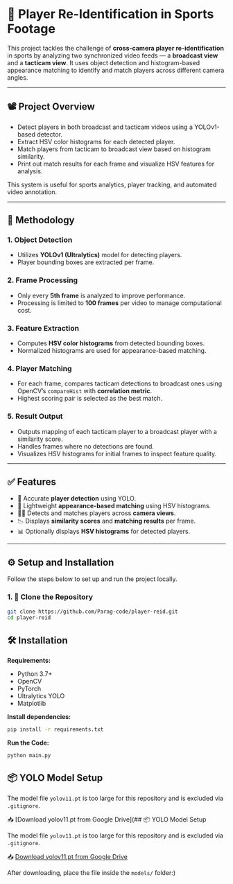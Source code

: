 # 🎯 Player Re-Identification in Sports Footage

This project tackles the challenge of **cross-camera player re-identification** in sports by analyzing two synchronized video feeds — a **broadcast view** and a **tacticam view**. It uses object detection and histogram-based appearance matching to identify and match players across different camera angles.

---

## 📽️ Project Overview

- Detect players in both broadcast and tacticam videos using a YOLOv1-based detector.
- Extract HSV color histograms for each detected player.
- Match players from tacticam to broadcast view based on histogram similarity.
- Print out match results for each frame and visualize HSV features for analysis.

This system is useful for sports analytics, player tracking, and automated video annotation.

---

## 🧠 Methodology

### 1. Object Detection
- Utilizes **YOLOv1 (Ultralytics)** model for detecting players.
- Player bounding boxes are extracted per frame.

### 2. Frame Processing
- Only every **5th frame** is analyzed to improve performance.
- Processing is limited to **100 frames** per video to manage computational cost.

### 3. Feature Extraction
- Computes **HSV color histograms** from detected bounding boxes.
- Normalized histograms are used for appearance-based matching.

### 4. Player Matching
- For each frame, compares tacticam detections to broadcast ones using OpenCV’s `compareHist` with **correlation metric**.
- Highest scoring pair is selected as the best match.

### 5. Result Output
- Outputs mapping of each tacticam player to a broadcast player with a similarity score.
- Handles frames where no detections are found.
- Visualizes HSV histograms for initial frames to inspect feature quality.

---

## ✅ Features

- 🧍 Accurate **player detection** using YOLO.
- 🧪 Lightweight **appearance-based matching** using HSV histograms.
- 🕵️‍♂️ Detects and matches players across **camera views**.
- 📉 Displays **similarity scores** and **matching results** per frame.
- 📊 Optionally displays **HSV histograms** for detected players.

---

## ⚙️ Setup and Installation

Follow the steps below to set up and run the project locally.

### 1. 📁 Clone the Repository

```bash
git clone https://github.com/Parag-code/player-reid.git
cd player-reid
```

## 🛠️ Installation

**Requirements:**
- Python 3.7+
- OpenCV
- PyTorch
- Ultralytics YOLO
- Matplotlib

**Install dependencies:**

```bash
pip install -r requirements.txt
```
**Run the Code:**

```bash
python main.py
```

## 📦 YOLO Model Setup

The model file `yolov11.pt` is too large for this repository and is excluded via `.gitignore`.

📥 [Download yolov11.pt from Google Drive](## 📦 YOLO Model Setup

The model file `yolov11.pt` is too large for this repository and is excluded via `.gitignore`.

📥 [Download yolov11.pt from Google Drive](https://drive.google.com/file/d/1TVVRsjaTXN8B2SfqpLX32keivXIB69Rs/view?usp=sharing)

After downloading, place the file inside the `models/` folder:)


